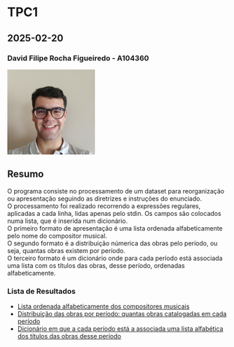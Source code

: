 # TPC1

## 2025-02-20

### David Filipe Rocha Figueiredo - A104360

![fotoPerfil](../images/DavidFilipeRochaFigueiredoSMALL.png)

## Resumo

O programa consiste no processamento de um dataset para reorganização ou
apresentação seguindo as diretrizes e instruções do enunciado.\
O processamento foi realizado recorrendo a expressões regulares, aplicadas a
cada linha, lidas apenas pelo stdin. Os campos são colocados numa lista, que é
inserida num dicionário.\
O primeiro formato de apresentação é uma lista ordenada alfabeticamente
pelo nome do compositor musical.\
O segundo formato é a distribuição númerica das obras pelo período, ou seja,
quantas obras existem por período.\
O terceiro formato é um dicionário onde para cada período está associada uma
lista com os títulos das obras, desse período, ordenadas alfabeticamente.

### Lista de Resultados

- [Lista ordenada alfabeticamente dos compositores musicais](results/result1.txt)
- [Distribuição das obras por período: quantas obras catalogadas em cada período](results/result2.txt)
- [Dicionário em que a cada período está a associada uma lista alfabética dos títulos das obras desse período](results/result3.txt)